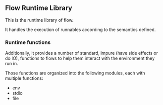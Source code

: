## Flow Runtime Library

This is the runtime library of flow.

It handles the execution of runnables according to the semantics defined.

### Runtime functions
Additionally, it provides a number of standard, impure (have side effects or do IO), functions to 
flows to help them interact with the environment they run in.

Those functions are organized into the following modules, each with multiple functions:
* env
* stdio
* file
